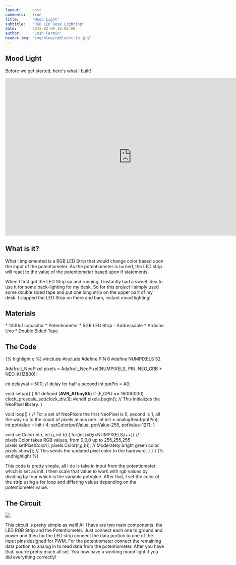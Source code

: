 ```yaml
---
layout:     post
comments: 	true
title:      "Mood Light"
subtitle:   "RGB LED Desk Lighting"
date:       2015-02-09 16:00:00
author:     "Josh Fermin"
header-img: "img/blog/rgbledstrip.jpg"
---
```


<h2 class="section-heading">Mood Light</h2>
<p>Before we get started, here's what I built!</p>

<p align="center">
<embed width="800" height="500"
src="https://www.youtube.com/v/60GAwAqii0k">
</p>

<h2 class="section-heading">What is it?</h2>
<p> What I implemented is a RGB LED Strip that would change color based upon the input of the potentiometer. As the potentiometer is turned, the LED strip will react to the value of the potentiometer based upon if statements. 
</p>
<p>When I first got the LED Strip up and running, I instantly had a sweet idea to use it for some back-lighting for my desk. So for this project I simply used some double sided tape and put one long strip on the upper part of my desk. I slapped the LED Strip on there and bam, instant mood lighting!</p>

<h2 class="section-heading">Materials</h2>
* 1000uf capacitor
* Potentiometer
* RGB LED Strip - Addressable
* Arduino Uno
* Double Sided Tape

<h2 class="section-heading">The Code</h2>
{% highlight c %}
#include <Adafruit_NeoPixel.h>
#include <avr/power.h>
#define PIN            6
#define NUMPIXELS      52

Adafruit_NeoPixel pixels = Adafruit_NeoPixel(NUMPIXELS, PIN, NEO_GRB + NEO_KHZ800);

int delayval = 500; // delay for half a second
int potPin = A0;

void setup() {
#if defined (__AVR_ATtiny85__)
  if (F_CPU == 16000000) clock_prescale_set(clock_div_1);
#endif
  pixels.begin(); // This initializes the NeoPixel library.
}

void loop() {
  // For a set of NeoPixels the first NeoPixel is 0, second is 1, all the way up to the count of pixels minus one.
  int init = analogRead(potPin);
  int potValue = init / 4;
  setColor(potValue, potValue-255, potValue-127);
}

void setColor(int r, int g, int b) {
    for(int i=0;i<NUMPIXELS;i++){
    // pixels.Color takes RGB values, from 0,0,0 up to 255,255,255
    pixels.setPixelColor(i, pixels.Color(r,g,b)); // Moderately bright green color.
    pixels.show(); // This sends the updated pixel color to the hardware.
  }
}
}
{% endhighlight %}

<p>This code is pretty simple, all I do is take in input from the potentiometer which is set as init. I then scale that value to work with rgb values by dividing by four which is the variable potValue.  After that, I set the color of the strip using a for loop and differing values depending on the potentiometer value.</p>



<h2 class="section-heading">The Circuit</h2>
<img src="http://i.imgur.com/i0ejj5r.jpg" >
<p>This circuit is pretty simple as well! All I have are two main components: the LED RGB Strip and the Potentiometer. Just connect each one to ground and power and then for the LED strip connect the data portion to one of the Input pins designed for PWM. For the potentiometer connect the remaining data portion to analog in to read data from the potentiometer. After you have that, you're pretty much all set. You now have a working mood light if you did everything correctly!</p>